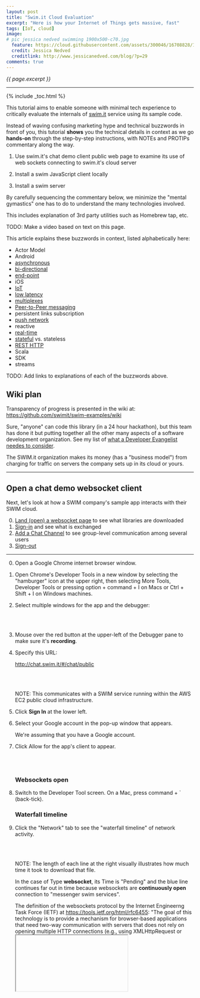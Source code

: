 ```yaml
---
layout: post
title: "Swim.it Cloud Evaluation"
excerpt: "Here is how your Internet of Things gets massive, fast"
tags: [IoT, cloud]
image:
# pic jessica nedved swimming 1900x500-c70.jpg
  feature: https://cloud.githubusercontent.com/assets/300046/16708828/1e020bc6-45bd-11e6-9b1d-efb4246989c2.jpg
  credit: Jessica Nedved
  creditlink: http://www.jessicanedved.com/blog/?p=29
comments: true
---
```

<i>{{ page.excerpt }}</i>
<hr />

{% include _toc.html %}

This tutorial aims to enable someone with minimal tech experience to critically evaluate the internals of
<a target="_blank" href="http://www.swim.it/">swim.it</a> 
service using its sample code.

Instead of waving confusing marketing hype and technical buzzwords in front of you,
this tutorial <strong>shows</strong> you the technical details in context 
as we go <strong>hands-on</strong> through the step-by-step instructions,
with NOTEs and PROTIPs commentary along the way.

   1) Use <a name="PublicChatDemo">swim.it's chat demo client public web page</a> 
   to examine its use of web sockets 
   connecting to swim.it's cloud server

   2) Install a <a name="swimjs-install">swim JavaScript client locally</a>

   3) Install a <a name="swim-server">swim server</a>

By carefully sequencing the commentary below,
we minimize the "mental gymastics" one has to do to understand the many technologies involved.

This includes explanation of 3rd party utilities such as Homebrew tap, etc.

TODO: Make a video based on text on this page.

This article explains these buzzwords in context, listed alphabetically here:

   * Actor Model
   * Android
   * <a href="#Push">asynchronous</a>
   * <a href="#Push">bi-directional</a>
   * <a href="#EndPoint">end-point</a>
   * iOS 
   * <a href="#Push">IoT</a>
   * <a href="#LowLatency">low latency</a>
   * <a href="#Multiplexing">multiplexes</a>
   * <a href="#Push">Peer-to-Peer messaging</a>
   * persistent links subscription
   * <a href="#Push">push network</a>
   * reactive
   * <a href="#Push">real-time</a>
   * <a href="#Stateful">stateful</a> vs. stateless
   * <a href="#REST">REST HTTP</a>
   * Scala
   * SDK
   * streams

   TODO: Add links to explanations of each of the buzzwords above.
   
## Wiki plan #

   Transparency of progress is presented in the wiki at:<br />
   <a target="_blank" href="https://github.com/swimit/swim-examples/wiki">
   https://github.com/swimit/swim-examples/wiki</a>

   Sure, "anyone" can code this library (in a 24 hour hackathon), 
   but this team has done it
   but putting together all the other many aspects of a software development organization.
   See my list of [what a Developer Evangelist needes to consider](/evangelist/).

   The SWIM.it organization makes its money (has a "business model") 
   from charging for traffic on servers the company sets up in its cloud or yours.

<hr />

<a name="PublicChatDemo"></a>

## Open a chat demo websocket client #

Next, let's look at how a SWIM company's sample app 
interacts with their SWIM cloud.

   0. <a href="#Land">Land (open) a websocket page</a> to see what libraries are downloaded
   0. <a href="#SignIn">Sign-in</a> and see what is exchanged
   0. <a href="#AddChannel">Add a Chat Channel</a> to see group-level communication among several users
   0. <a href="#SignOut">Sign-out</a>

<hr />

<a name="Land"></a>

0. Open a Google Chrome internet browser window.

0. Open Chrome's Developer Tools in a new window by selecting the "hamburger" icon at the upper right,
   then selecting More Tools, Developer Tools
   or 
   pressing option + command + I on Macs or Ctrl + Shift + I on Windows machines.

0. Select multiple windows for the app and the debugger:

   <amp-img width="368" height="136" alt="chrome debugger dock side 20160709-368x136-c82"
   layout="responsive" 
   src="https://cloud.githubusercontent.com/assets/300046/16711802/bddae87a-462b-11e6-8483-d18565869121.png">
   </amp-img><br /><br />

0. Mouse over the red button at the upper-left of the Debugger pane to make sure it's <strong>recording</strong>.

0. Specify this URL:

   <a target="_blank" href="http://chat.swim.it/#/chat/public">
   http://chat.swim.it/#/chat/public</a>

   <amp-img width="324" height="103" alt="swim chat client screen 324x103-c67.jpg"
   layout="responsive" 
   src="https://cloud.githubusercontent.com/assets/300046/16707566/7fbdf866-4590-11e6-800b-371d8d3cb18c.jpg">
   </amp-img><br /><br />

   NOTE: This communicates with a SWIM service running within the AWS EC2 public cloud infrastructure.

0. Click <strong>Sign In</strong> at the lower left.
0. Select your Google account in the pop-up window that appears.

   We're assuming that you have a Google account.

0. Click Allow for the app's client to appear.

   <amp-img width="650" height="297" alt="swim chat client logged in 650x297-c62.jpg"
   layout="responsive" 
   src="https://cloud.githubusercontent.com/assets/300046/16707596/ac65cbcc-4591-11e6-9d93-529dbcbc4de3.jpg">
   </amp-img><br /><br />

   <a name="websockets"></a>

   ### Websockets open #

0. Switch to the Developer Tool screen. On a Mac, press command + ` (back-tick).

   <a name="waterfallchart"></a>

   ### Waterfall timeline #    

0. Click the "Network" tab to see the "waterfall timeline" of network activity.

   <amp-img width="650" height="222" alt="swim chrome websocket 20160709-650x222-c59.jpg"
   layout="responsive" 
   src="https://cloud.githubusercontent.com/assets/300046/16712998/567f35f2-4656-11e6-9386-1897731ae4d1.jpg">
   </amp-img><br /><br />

   NOTE: The length of each line at the right visually illustrates how much time it took to download that file.

   In the case of Type <strong>websocket</strong>, its Time is "Pending" and the blue line continues
   far out in time because websockets are <strong>continuously open</strong> connection
   to "messenger swim services".

   The definition of the websockets protocol by the Internet Engineerng Task Force (IETF) at
   <a target="_blank" href="https://tools.ietf.org/html/rfc6455">
   https://tools.ietf.org/html/rfc6455</a>:
   "The goal of
   this technology is to provide a mechanism for browser-based
   applications that need two-way communication with servers that does
   not rely on opening multiple HTTP connections (e.g., using
   XMLHttpRequest or <iframe>s and long polling)."

   Thus, the WebSockets protocol is what enables a <strong>continuously open</strong>
   channel of communication between client and server,
   which removes the time ("latency") loss from having to open a connection.

   <a name="Push"></a>

   ### Push real-time #

   When communication lanes are continuosly open, the server can <strong>push</strong>
   information to the client rather than waiting for clients to initiate communication.

   This communication is called "asynchronous" because the client does not wait
   for a request to be returned before sending another request,
   which is <strong>"synchronous"</strong> behavior.

   Not waiting means server and client are communicating as "peers" (like sibilings).
   This is why such communication is called "peer-to-peer messaging".

   This <strong>bi-directional</strong> initiation of communications is crucial for
   <strong>real-time</strong> flow of information needed for IoT (Internet of Things).

   <a name="LowLatency"></a>

   ### Low latency #

   In the <a href="#waterfallchart">waterfall timeline</a>,
   notice the "135 ms" (millseconds) latency time to obtain the
   "chat.swim.it" document. That's about a tenth of a second.

   Remember that 100 milliseconds is what it takes for light to travel around the earth's 20,000 miles.
   So the latency is about as good as it gets.

   <a name="httpheaders"></a>

   One reason for this low latency is that the websocket protocol is more compact in its communication.
   Each communication sent consists of a header and a body.
   The websocket protocol uses a smaller number of bytes than the protocol used by most websites in 2016.

   See <a target="_blank" href="https://en.wikipedia.org/wiki/WebSocket">
   https://en.wikipedia.org/wiki/WebSocket</a>

   As can be expected, the larger the file, the more time it takes to download.
   Here is the general trend, which can vary depending on internet weather between client and server
   at each paticular point in time:
   <amp-img width="566" height="369" alt="swim client downloads size seconds 20160710-566x369-c67.jpg"
   layout="responsive" 
   src="https://cloud.githubusercontent.com/assets/300046/16713780/15994550-466f-11e6-89b5-3d30f5e2d07c.jpg">
   </amp-img><br /><br />

   The individual files downloaded are discussed in a <a href="#ClientLibs">forthcoming section</a>.


   <a name="Status340"></a>

   ### Status 304 Not Modified #

   Incidentally, in the <a href="#waterfallchart">waterfall timeline</a>, 
   the "304" under the "Status" column means,
   according to <a target="_blank" href="https://developer.mozilla.org/en-US/docs/Web/HTTP/Status">
   those who make browsers</a> and <a target="_blank" href="https://httpstatuses.com/304">blog</a>,
   means "Not modified", or the server's way of saying that 
   the client can continue to use same cached version of the resource requested again.


   <a name="Scalability"></a>
   <a name="Stateful"></a>

   ### Scalability from statefulness #

   HTTP was designed to establish a connection <strong>each time</strong> it wants to send a message to the server.
   This enables what is called a "stateless" design that allows a particular client to go to any specific server
   rather than being "pinned" to a particular server.

   By contrast, a constant connection is called "stateful" because the state or status of communication is maintained.
   Websockets maintain a constantly open connection, so it has a "stateful" design.

   The advantage of a stateful design for communication is that it doesn't have the same <strong>overhead</strong>
   as stateful designs.

   In <a target="_blank" href="http://www.tutorialspoint.com/websockets/websockets_api.htm">
   this</a> comparative bar chart of 
   the total amount of time spent communicating:

   <amp-img width="600" height="292" alt="websocket vs rest http stats 600x292-c71.jpg"
   layout="responsive" 
   src="https://cloud.githubusercontent.com/assets/300046/16714340/dabd1066-467c-11e6-8e9d-e13c72b7c3a1.jpg">
   </amp-img>

   As the total number of messages between the same client and server increases 
   (such as with many IoT devices),
   the overhead in use of HTTP REST adds up a lot versus websocket communication time with less overhead.

   Additional scalability is provided by 
   execution of Swim services being distributed across several <strong>clusters</strong> of several servers each.


   <a name="Multiplexing"></a>

   ### Multiplexing #

   One of the limiations with HTTP v1 protocol is that there is a limitation on how many connections a server can support.
   
   The websockets procotol makes use of multiplexing techniques,



   <a name="ClientLibs"></a>

   ### Chat client libraries #

   To get a better understanding of the actual code:

0. Alt-click on the demo chat client webpage to <strong>View Page Source</strong>.

   <amp-img width="650" height="71" alt="swim client code 20160710-650x71-c64.jpg"
   layout="responsive" 
   src="https://cloud.githubusercontent.com/assets/300046/16713851/ca6b7de4-4670-11e6-9129-e0453890b0d8.jpg">
   </amp-img>

   The source downloaded is (rightly) minified of 
   white space and line breaks for smaller and thus quicker usage,
   using an on-line tool such as <a target="_blank" href="http://dean.edwards.name/packer/">
   Packer</a>.

   Tools to un-pack include:

   * <a target="_blank" href="http://mrcoles.com/blog/css-unminify/">
   The Mr. Coles webpage</a> un-minifies CSS (also as npm install cssunminifier)

   * <a target="_blank" href="http://jsbeautifier.org/">
   jsbeautifier.org</a> un-minifies JavaScript. PROTIP: Minification may change internal variable names to a single letter and remove code comments.
   Developers use it with the specific formatting options they individually prefer:
   <amp-img width="595" height="224" alt="scr jsbeautifier org options 20160711-595x224-c54.jpg"
   layout="responsive" 
   src="https://cloud.githubusercontent.com/assets/300046/16731078/7f84de2e-4733-11e6-822e-cf54b37bfe69.jpg">
   </amp-img><br /><br />

   <img align="right" width="217" height="482" alt="swim chat chrome menu 20160710-217x482-c64.jpg"
   src="https://cloud.githubusercontent.com/assets/300046/16717509/1a8f369a-46d4-11e6-9a45-a5a4ec0c4e0c.jpg">
   Minification in external libraries makes it difficult to add break points in the Developer Tools.

   * <a target="_blank" href="http://chat.swim.it/scripts/modernizr.js">modernizr.js</a> (by Paul Irish)

   * <a target="_blank" href="http://chat.swim.it/scripts/jquery/jquery.min.js">jquery.min.js</a> v2.2.1 from http://jquery.com/ - https://cdnjs.com/libraries/jquery/ or https://developers.google.com/speed/libraries/

   * <a target="_blank" href="https://apis.google.com/js/platform.js">https://apis.google.com/js/platform.js</a> for Google Sign-in - see https://developers.google.com/identity/sign-in/web/sign-in


   Libraries unique (custom) to the app:

   * <a target="_blank" href="http://chat.swim.it/styles/app.min.css">styles/app.min.css</a> 
   based on <a target="_blank" href="https://github.com/necolas/normalize.css">
   github.com/necolas/normalize.css</a> 
   for a "modern alternative to CSS resets" that
   1) correct the line height in all browsers and 2) prevent adjustments of font size after orientation changes in IE and iOS.

   * <a target="_blank" href="http://chat.swim.it/scripts/app.min.js">scripts/app.min.js</a>
   <a name="Angular"></a>

   ### Angular 1 download #

   JavaScript in Angular v1 (from <a target="_blank" href="http://angularjs.org">http://angularjs.org</a>)
   generate and display HTML from this CSS tag:

   <pre>
   &LT;div ui-view="main" class="main-view">
   </pre>

   The libraries specified for download:

   * <a target="_blank" href="http://chat.swim.it/scripts/angular/angular.min.js">scripts/angular/angular.min.js</a>  v1.4.9
   * <a target="_blank" href="http://chat.swim.it/scripts/angular/angular-animate.min.js">scripts/angular/angular-animate.min.js</a> v1.4.9 
   * <a target="_blank" href="http://chat.swim.it/scripts/angular/angular-ui-router.min.js">scripts/angular/angular-ui-router.min.js</a> v0.2.18
 
   * <a target="_blank" href="http://chat.swim.it/scripts/foundation/foundation-apps.min.js">foundation-apps.min.js</a> - Angular-powered framework from <a target="_blank" href="https://github.com/zurb/foundation-apps">https://github.com/zurb/foundation-apps</a>
   (CDN versions at https://cdnjs.com/libraries/foundation)
   <br /><br />

   The SWIM team defined a library of <strong>Angular directives</strong>

   <a target="_blank" href="https://github.com/swimit/swim-angular-js">
   https://github.com/swimit/swim-angular-js</a>

   The directives swimMap, swimList, etc. are implemented in
   <a target="_blank" href="https://github.com/swimit/swimjs/blob/master/examples/chat-presence/">
   https://github.com/swimit/swimjs/blob/master/examples/chat-presence/</a>


<a name="SignIn"></a>

## Sign-in using Google's Platform #

TODO: Examine the text of traffic between client and server.

   We saw in the sample <a href="#waterfallchart">waterfall timeline</a>, 
   the "platform.js" is downloaded from Google's servers to provide logic to Sign-in 
   by having the site visitor click through Google's dialog to obtain the name and email address
   instead of requesting the visitor to type it in.

0. Click the "Source" tab and click the arrows at the left to expand the code:

   <amp-img width="650" height="155" alt="swim client code in chrome 20160709-650x155-c69.jpg"
   layout="responsive" 
   src="https://cloud.githubusercontent.com/assets/300046/16712999/56879486-4656-11e6-82f6-fa2fc1e16667.jpg">
   </amp-img><br /><br />


<a name="recon-js"></a>

### Record Notation (recon) #

In the course of construction, SWIM developers 
created a new data format 
it calls Record Notation (RECON)
that is an improvement over regular JSON (JavaScript Object Notation).

Let's look at an example at <a target="_blank" href="https://github.com/swimit/swimjs/blob/master/examples/chat-presence/swim.recon">
https://github.com/swimit/swimjs/blob/master/examples/chat-presence/swim.recon</a>

   <pre>
@server {
  port: 5619
  store: "chat.store"
  auth: test
&nbsp;
  @route {
    prefix: "/chat/"
    service: "chat"
  }
}
&nbsp;
@service {
  name: "chat"
  main: "chat.js"
}
   </pre>

   @event, @server, @service, are <strong>datatypes</strong> called <strong>attributes</strong>.

   <a name="proto-scala"></a>

   @ack, @auth, @deauth, @event, @link, @unlink, @sync, @command, etc.
   are <strong>datatypes</strong>
   described for humans in
   <a target="_blank" href="https://github.com/swimit/swim-proto-scala">
   https://github.com/swimit/swim-proto-scala</a>


   PROTIP: RECON combines the minimalism of JSON with the expressiveness of XML in a human-friendly syntax
   to provide a "simple grammar and uniform tree model for attributed text markup."

   This approach has general applicability for other projects.
   So SWIM has structured its RECON coding to be available in several programming languages:

   * https://github.com/swimit/recon-js for the JavaScript language
   * https://github.com/swimit/recon-scala for the Scala language
   * https://github.com/swimit/recon-java for the Java language
   * https://github.com/swimit/recon-swift for the Swift language used to build iOS running on Apple iPhones and iPad devices

The recon-js library is <a href="#swim-client-js">installed using npm with swim-client-js</a>.


   <a name="swim-proto-js"></a>

   ### Swim-protop-js library #

A library of functions to process RECON has been written for each language:

   * https://github.com/swimit/swim-proto-js

   * https://github.com/swimit/swim-proto-scala

   * QUESTION: Is there a proto library for Java?



#### RECON text formatting helpers #

To enable the Sublime Text editor to better highlight RECON-format text,
   SWIM created a file at<br />
   <a target="_blank" href="https://github.com/swimit/recon-sublime-syntax">
   https://github.com/swimit/recon-sublime-syntax</a>

0. Open the Sublime Text editor.
0. On a Mac, click the "Sublime Text" next to the Apple icon and select
   Preferences > Browse packages... to open folder:

   <pre>
   ~/Library/Application Support/Sublime Text 3/Packages
   </pre>

0. Open an internet browser instance to:

   <a target="_blank" href="https://github.com/swimit/recon-sublime-syntax">
   https://github.com/swimit/recon-sublime-syntax</a>

0. Click to download the file.
0. Unzip the file.
0. Open the folder.
0. Drag the file to the Packages folder.

   <strong>Recon.sublime-syntax</strong>

0. Save all files and restart Sublime Text.
0. View the RECON file again to see the syntax highlighting in different colors.


<a name="AddChannel"></a>

## Add Channel #

0. Click the "+" at the upper-left next to "EDIT" for this pop-up window:

   <amp-img width="588" height="131" alt="swim chat new channel 588x131-c65.jpg"
   layout="responsive" 
   src="https://cloud.githubusercontent.com/assets/300046/16711771/312101cc-462a-11e6-987a-f8dc0ea66bd2.jpg">
   </amp-img><br /><br />

0. Type in a new chat channel name and click "Create Channel".

0. Click on a topic <strong>channel</strong> at the left, such as "Public".

0. Type a message such as "hello".

   Because this app is intended for use as a demo for developers,
   it has a UI feature that is usually not in production apps.

   NEXT: We'll be examining each of the client code fragments exposed by the sample app
   as we build our own client app running locally.


### Programming code on client UI #

0. Click on each of the "{}" to expose client code for the major functions performed by almost all clients:

   * The lower-left {} (next to the exit icon)  exposes code for<br />
   <a href="#Authenticating">Authenticating users</a>.
   * The upper-left {} (next to the EDIT icon)  exposes code for<br />
   <a href="#Synchronizing">Synchronizing chat channels</a>.
   * The lower-right {} (above the Send button) exposes code for<br />
   <a href="#Streaming">Streaming chat messages</a>.
   * The upper-right {} exposes code for<br />
   <a href="#Tracking">Tracking user presence</a>.
   * The {} to the left of the Message entry box exposes code for<br />
   <a href="#Posting">Posting a chat message</a>
   <br /><br />

   We next examine each below:


<a name="Authenticating"></a>

### Authenticating users #

   <pre>
gapi.auth2.currentUser.listen(function (googleUser) {
  if (googleUser.isSignedIn()) {
    var idToken = googleUser.getAuthResponse().id_token;
    swim.authorize('', {googleIdToken: idToken});
  }
});
   </pre>

   Notice the "gapi" is for Google API, which returns the "googleUser" object from the JavaScript closure function.

   QUESTION: What about other Single-sign-on (SSO) such as
   GitHub, Facebook, Twitter, etc.

   "swim.authorize" stores the {googleIdToken: idToken}.


<a name="Synchronizing"></a>

### Synchronizing channels #

   <pre>
Client:
&nbsp;
var channels = swim.downlink()
  .node('')
  .lane('group/chats')
  .primaryKey(function (channel) { return channel.chatUri; })
  .onEvent(function (message) {
    // redraw UI with elements of channels.state array
  })
  .sortBy('name') // sort alphabetically by channel name
  .keepAlive(true) // reconnect after network failure
  .syncMap(); // keep state synchronized
&nbsp;
Server:
&nbsp;
var groupChats = new service.MapLane().register('group/chats'); // map from chat URIs to channel info
var chatInfo = new service.JoinLane().register('chat/info'); // aggregate chat/info streams
chatInfo.onJoinEvent = function (message, downlink) {
  // called when channel info updates
  var groupChat = groupChats.get(downlink.nodeUri) || {};
  recon.set(groupChat, 'userCount', message.body.userCount); // update present user count
  groupChats.set(downlink.nodeUri, groupChat);
};
chatInfo.onJoinLinked = function (response, downlink) {
  // called when channel added to group
};
chatInfo.onJoinClose = function (downlink) {
  // called when channel removed from group
  groupChats.delete(downlink.nodeUri);
};
   </pre>

From https://github.com/swimit/swimjs:
 A downlink is a <strong>subscription</strong> to the events published by a lane. 
 Whenever the list changes on the server, the downlink updates the client. 
 In Swim terminology, a node is the URI of a particular Swim service instance.

<a name="Streaming"></a>

### Streaming messages #


   <pre>
Client:
&nbsp;
var chat = swim.downlink()
  <a href="#websockets">.node('ws://messenger.swim.services/chat/public')</a>
  <a href="#ServiceChat">.lane('chat/room')</a>
  .onEvent(function (message) {
    // redraw UI with elements of chat.state array
  })
  .keepAlive(true) // reconnect after network failure
  .syncList(); // keep state synchronized
&nbsp;
Server:
&nbsp;
var chatRoom = new service.ListLane().register('chat/room');
   </pre>


   The `swim.downlink()` coding is called "down" because
   the list of channels is obtained from the server by the code.
   Downlinks are also called "outbound" from the server.

   Communication is kept alive also by the `.keepAlive(true)` coding
   to reconnect after network failure and
   `.syncList()` coding to keep state (status) synchronized.


<a name="Tracking"></a>

### Tracking user presence #

   <pre>
Client:
&nbsp;
var users = swim.downlink()
  .node('')
  .lane('chat/users')
  .primaryKey(function (user) { return user.email; })
  .onEvent(function (message) {
    // redraw UI with elements of users.state array
  })
  .keepAlive(true) // reconnect after network failure
  .syncMap(); // keep state synchronized
&nbsp;
Server:
&nbsp;
var chatUsers = new service.MapLane().register('chat/users');
var chatRoom = new service.ListLane().register('chat/room');
chatRoom.onEnter = function (user) {
  chatUsers.set(user.email, {email: user.email, name: user.name});
};
chatRoom.onLeave = function (user) {
  chatUsers.delete(user.email);
};
   </pre>

   The `new` keyword in coding `new service.ListLane().register('chat/room');`
   registers a new chat/room to the list of lanes within the chatRoom object
   maintained by the server.

   The `new` keyword in coding `new service.MapLane().register('chat/users');`
   registers a new user to the map of lane users  within the chatUsers object
   maintained by the server.

   The email of the user (obtained from Google)
   is the key to information about each user on the server.



<a name="Posting"></a>

### Posting a chat message #

   <pre>
Client:
&nbsp;
var message = {
  body: 'Hello, world!'
}
swim.command('', 'chat/room', message);
&nbsp;
Server:
&nbsp;
var chatRoom = new service.ListLane().register('chat/room');
   </pre>

   The "Hello, world!" text in the sample coding
   is replaced by whatever is typed in the Message field.



<a name="SignOut"></a>

## Sign-out #

0. To sign-out, click the icon on the lower-left with an arrow over a door.

   <img width="50" height="50" src="http://chat.swim.it/images/sign-out.svg" />

   This should cause the connection to close.

   QUESTION: Automatic sign-out should occur upon time-out as well?
   How long would the server keep a connection open without hearing from a client?

<br />

<a name="swimjs-install"></a>

## Local swimjs sample client #

To understand how your own potential client might work with the SWIM server,
let's start by 
taking a "deep dive" tracing the operation of a sample client program
provided by SWIM developers.
The sample chat program has functionality common to most other programs.

0. In a command-line Terminal, create a folder path into which the sample software will be loaded, such as:

   ~/gits/swim

0. Install:

   <tt><strong>
   git clone https://github.com/swimit/swimjs.git<br />
   cd swimjs<br />
   tree
   </strong></tt>

   The folder contains this tree:

   <pre>
|-- <a target="_blank" href="https://github.com/swimit/swimjs/blob/master/API.md">API.md</a>
|-- <a target="_blank" href="https://github.com/swimit/swimjs/blob/master/README.md">README.md</a>
|-- examples
|   |-- chat
|   |   |-- <a target="_blank" href="https://github.com/swimit/swimjs/blob/master/examples/chat/chat.html">chat.html</a>
|   |   |-- <a target="_blank" href="https://github.com/swimit/swimjs/blob/master/examples/chat/chat.js">chat.js</a>
|   |   `-- <a target="_blank" href="https://github.com/swimit/swimjs/blob/master/examples/chat/swim.recon">swim.recon</a>
|   |-- chat-presence
|   |   |-- <a target="_blank" href="https://github.com/swimit/swimjs/blob/master/examples/chat-presence/chat.html">chat.html</a>
|   |   |-- <a target="_blank" href="https://github.com/swimit/swimjs/blob/master/examples/chat-presence/chat.js">chat.js</a>
|   |   `-- <a target="_blank" href="https://github.com/swimit/swimjs/blob/master/examples/chat-presence/swim.recon">swim.recon</a>
|   `-- todo
|       |-- <a target="_blank" href="https://github.com/swimit/swimjs/blob/master/examples/todo/swim.recon">swim.recon</a>
|       |-- <a target="_blank" href="https://github.com/swimit/swimjs/blob/master/examples/todo/todo.html">todo.html</a>
|       `-- <a target="_blank" href="https://github.com/swimit/swimjs/blob/master/examples/todo/todo.js">todo.js</a>
`-- images
    |-- chat-presence.png
    `-- todo.png
5 directories, 13 files
   </pre>

   To the lines above, links have been added so you can click on them to see them formatted page on GitHub.com.

   But we can look at the source another way, described next.
   
0. At the swimjs folder within a Terminal, open the sample html file in the default internet browser window:

   <tt><strong>
   cd ~/gits/swim/swimjs/examples/chat<br />
   open ./chat.html
   </strong></tt>

   A simple box should appear in a new window on your default browser (Safari on a Mac).

   We want to next use the Chrome browser for its Developer Tools.

0. If your browser is not Google Chrome, copy the URL and paste it in one:

   <pre>
   file:///Users/%username%/gits/swim/swimjs/examples/chat/chat.html
   </pre>

   The %username% should be substituted with your user name to the operating system.

0. Open Chrome Developer Tools ("DevTools") in a new window one of these ways:

   * Click the "hamburger" icon at the upper right, then select More Tools, Developer Tools
   * Press option + command + I on Macs or Ctrl + Shift + I on Windows machines
   * Right-click anywhere on the page and select Inspect Element

0. Press command+P and select "chat.html" to load the file.

   Notice in the Console pane at the bottom:

   <pre>
   WebSocket connection to '<strong>ws://localhost:5619</strong>/' failed: Error in connection establishment: net::ERR_CONNECTION_REFUSED
   </pre>

   This is because we haven't yet setup a local SWIM server (at port 5619).

   QUESTION: How about having the sample chat client point to a server in the cloud?

   Before we <a href="#LocalSwimServer">build the local server below</a>, 
   let's look at libraries loaded client side.


   <a name="AngularModules"></a>

   ### Angular module library #

   Notice in the sample chat.html &LT;script code this line:

   <pre>
   var app = angular.module('chat', []);
   </pre>

   The app object in this code is created using the "angular.module" constructor 
   in the library loaded by this line:

   <pre>
   &LT;script src="<a target="_blank" href="https://ajax.googleapis.com/ajax/libs/angularjs/1.5.0/angular.min.js">https://ajax.googleapis.com/ajax/libs/angularjs/1.5.0/angular.min.js</a>">&LT;/script>
   </pre>

   You may click on the file name above to see it on a new browser window.
   But it is <strong>minified</strong>. So look at its un-minified version 
   <a target="_blank" href="https://ajax.googleapis.com/ajax/libs/angularjs/1.5.0/angular.js">
   here</a>.


   <a name="AngularCalls"></a>

   ### Angular control of UI #

   Functions in the Angular library act on "ng-" tags in html, such as:

   <pre>
   &LT;html <strong>ng-app</strong>="chat">
      ...
      &LT;body <strong>ng-controller</strong>="ChatRoom" class="container">
      ...
         &LT;div <strong>ng-repeat</strong>="message in messages.state" class="media">
         ...
         &Lt;form <strong>ng-submit</strong>="post()" class="input-group">
            &LT;input type="text" <strong>ng-model</strong>="newMessage" placeholder="Message" class="form-control"/>
   </pre>

   Handling of these tags is customized by the 
   <a target="_blank" href="https://github.com/swimit/swim-angular-js/blob/master/swim-angular-ui.js">
   swim-angular-ui.js library</a>
   developed by the SWIM team.
   Examples of its use are in todo and guages.

   Custom Angular directives swimMap, swimList, etc. are implemented in sample app<br />
   <a target="_blank" href="https://github.com/swimit/swimjs/blob/master/examples/chat-presence/">
   https://github.com/swimit/swimjs/blob/master/examples/chat-presence/</a>

   But users of the library only need to code client HTML such as this sample code.html:

   <pre>
      app.controller('ChatRoom', function ($scope) {
        $scope.messages = swim.downlink()
          <a href="#Endpoint">.node('ws://localhost:5619/chat/public')</a>
          .lane('chat/room')
          .onEvent(function (message) {
            $scope.$apply(); // Update the view.
          })
          .syncList();
        $scope.post = function () {
          $scope.messages.command({text: $scope.newMessage});
          $scope.newMessage = '';
        };
      });
   </pre>


   <a name="EndPoint"></a>

   ### Webservice end-point #

   The `ws://` in `.node('ws://.../chat/public')` coding
   uses the websockets protocol
   instead of HTTP:// protocol currently common on websites.

   QUESTION: `wss://` is the secure form of communication which makes use of encryption
   using public and private keys generated by a Certificate Authority (CA) trusted by the client.
   

   <a name="lane"></a>

   ### lane chat/room #

   The `.lane('chat/room')` coding specifies the "lane" running in the server named "chat/room".
   Each "lane" is also called "event source".
   
   Several clients can communicate with each named lane.

  
   <a name="LocalSwimServer"></a>

   ## Local Swim server #

   QUESTION: How?


<a name="swim-server"></a>

## Build Swim server locally #

   NEXT: To get a even better understanding of the swim system, 
   let's construct it on a local machine.

0. A pre-requisite is to install Node.js and NPM, the Node.js Package Manager.

0. Install the Swim client using NPM,
   as described in the README.md at <a target="_blank" href="https://github.com/swimit/swim-client-js/blob/master/README.md">
   https://github.com/swimit/swim-client-js</a>:

   <tt><strong>
   npm install --save swim-client-js
   </strong></tt>

   The response:

   <pre>
> websocket@1.0.23 install /usr/local/bin/node_modules/websocket
> (node-gyp rebuild 2> builderror.log) || (exit 0)
&nbsp;
  CXX(target) Release/obj.target/bufferutil/src/bufferutil.o
  SOLINK_MODULE(target) Release/bufferutil.node
  CXX(target) Release/obj.target/validation/src/validation.o
  SOLINK_MODULE(target) Release/validation.node
npm WARN saveError ENOENT: no such file or directory, open '/usr/local/bin/package.json'
/usr/local/bin
└─┬ swim-client-js@0.4.6 
  ├── <a href="#recon-js">recon-js@0.3.9</a>
  ├── <a href="#swim-proto-js">swim-proto-js@0.4.2</a>
  └─┬ <a href="#websockets">websocket@1.0.23</a>
    ├─┬ debug@2.2.0 
    │ └── ms@0.7.1 
    ├── nan@2.3.5 
    ├─┬ typedarray-to-buffer@3.1.2 
    │ └── is-typedarray@1.0.0 
    └── yaeti@0.0.4 
&nbsp;
npm WARN enoent ENOENT: no such file or directory, open '/usr/local/bin/package.json'
npm WARN bin No description
npm WARN bin No repository field.
npm WARN bin No README data
npm WARN bin No license field. 
   </pre>

   There are three
     ├── <a href="#recon-js">recon-js@0.3.9</a>
  ├── <a href="#swim-proto-js">swim-proto-js@0.4.2</a>
  └─┬ <a href="#websockets">websocket@1.0.23</a>


0. To see the contents of websocket library installed:

   <tt><strong>
   tree /usr/local/bin/node_modules/websocket
   </strong></tt>

   <pre>
|-- CHANGELOG.md
|-- LICENSE
|-- Makefile
|-- README.md
|-- binding.gyp
|-- build
|   |-- Makefile
|   |-- Release
|   |   |-- bufferutil.node
|   |   |-- obj.target
|   |   |   |-- bufferutil
|   |   |   |   `-- src
|   |   |   |       `-- bufferutil.o
|   |   |   `-- validation
|   |   |       `-- src
|   |   |           `-- validation.o
|   |   `-- validation.node
|   |-- binding.Makefile
|   |-- bufferutil.target.mk
|   |-- config.gypi
|   |-- gyp-mac-tool
|   `-- validation.target.mk
|-- builderror.log
|-- docs
|   |-- W3CWebSocket.md
|   |-- WebSocketClient.md
|   |-- WebSocketConnection.md
|   |-- WebSocketFrame.md
|   |-- WebSocketRequest.md
|   |-- WebSocketServer.md
|   `-- index.md
|-- gulpfile.js
|-- index.js
|-- lib
|   |-- BufferUtil.fallback.js
|   |-- BufferUtil.js
|   |-- Deprecation.js
|   |-- Validation.fallback.js
|   |-- Validation.js
|   |-- W3CWebSocket.js
|   |-- WebSocketClient.js
|   |-- WebSocketConnection.js
|   |-- WebSocketFrame.js
|   |-- WebSocketRequest.js
|   |-- WebSocketRouter.js
|   |-- WebSocketRouterRequest.js
|   |-- WebSocketServer.js
|   |-- browser.js
|   |-- utils.js
|   |-- version.js
|   `-- websocket.js
|-- package.json
|-- src
|   |-- bufferutil.cc
|   `-- validation.cc
`-- vendor
    `-- FastBufferList.js
&nbsp;
11 directories, 46 files
   </pre>

   Notice there are .md (Markdown text) files for people to read.

   TODO:

0. <strong>On a Mac OSX (MacOS)</strong>, 
   a pre-requisite is to [install Homebrew](/macos-homebrew/)
   explained by <a target="_blank" href="http://computers.tutsplus.com/tutorials/homebrew-demystified-os-xs-ultimate-package-manager--mac-44884">
   this tutorial</a>.

   Typically, Homebrew users issue a command on its own such as `brew install swimjs`.
   Homebrew would look into its GitHub.com repo for 
   a Ruby-language (.rb) file which specifies the "formula" on how to download and install "swimjs".
   This is because the SWIM organization has not populated Homebrew's GitHub repo with "swimjs.rb".

   If it had, "swimjs" would also be found in 
   http://brewformulas.org/ and
   http://braumeister.org/

   Nevertheless, Homebrew provides a <a target="_blank" href="http://formalfriday.club/2015/01/05/creating-your-own-homebrew-tap-and-formula.html">
   mechanism for <strong>custom taps</strong></a> which enables the .rb formula file to be housed in 
   a custom GitHub.com repository rather than in the Homebrew GitHub repository.

   An example of this is<br />
   <a target="_blank" href="https://github.com/Homebrew/homebrew-games">
   https://github.com/Homebrew/homebrew-games</a><br />
   which contains several formulae.

   The SWIM organization is using that custom tap mechanism,
   as described in <a target="_blank" href="https://github.com/swimit/swimjs">
   https://github.com/swimit/swimjs</a>.

0. Run the command (from any pwd) to position the GitHub repo holding the formula:

   <tt><strong>
   brew tap <a target="_blank" href="https://github.com/swimit/swim/tree/master/repo">swimit/swim</a>
   </strong></tt>

   PROTIP: The brew tap command above goes to the user or organization called "swimit" on GitHub.com.
   The name to the right of the / slash character ("swim") is the suffix to the
   Git repository name combining "homebrew-" plus "swim" from the command, 
   yielding the URL:

   <a target="_blank" href="https://github.com/swimit/homebrew-swim/">
   https://github.com/swimit/homebrew-swim</a>.

0. Click on the link above to see in the GitHub webpage that 
   there is a single brew formula file, 
   <a target="_blank" href="https://github.com/swimit/homebrew-swim/blob/master/swimjs.rb">
   swimjs.rb</a> repeated below:

   <pre>
   class Swimjs < Formula
     desc "Swim JavaScript Runtime"
     homepage "http://www.swim.it"
     url "https://raw.githubusercontent.com/swimit/swim/master/repo/swimjs-0.1.0-alpha3.tar.gz"
     version "0.1.0-alpha3"
     sha256 "d77880795f3ab904add10de351cefe6b45fc225a5754ef29c6ce75b7892105e0"
   &nbsp;
     depends_on :java => "1.8+"
   &nbsp;
     def install
       rm_f Dir["bin/*.bat"]
       libexec.install "bin", "lib"
       bin.install_symlink Dir["#{libexec}/bin/*"]
     end
   end
   }
   </pre>

   Note about the specification above:

   * The sha256 value was pre-calculated from where the file is stored before upload.
   The "hash" is based on every byte in the file.  
   The same calculation is repeated on the file after download. 
   If the output is the same, no transmission errors occurred.

   * <strong>Java 1.8+</strong> is a dependency because when the tar.gz file is expanded,
   all files in the lib folder are <strong>.jar</strong> (java archive) files.

   * The url to file <strong>swimjs-0.1.0-alpha3.tar.gz</strong> in the formula
   is among a list of files shown on a formatted web page at<br />
   <a target="_blank" href="https://github.com/swimit/swim/tree/master/repo">
   https://github.com/swimit/swim/tree/master/repo</a>

0. Click on the URL above to see the list of files available.

0. Press command+tab to select the Terminal shell window.

0. Obtain the "swimjs" formula from within the custom "swimit" tap repo:

   <tt><strong>
   brew install swimjs
   </strong></tt>

   The response contains the location of files installed:

   <pre>
   ==> Installing swimjs from swimit/swim
   ==> Downloading https://raw.githubusercontent.com/swimit/swim/master/repo/swimjs-0.1.0-alpha3.tar.gz
   Already downloaded: /Users/mac/Library/Caches/Homebrew/swimjs-0.1.0-alpha3.tar.gz
   🍺  /usr/local/Cellar/swimjs/0.1.0-alpha3: 38 files, 17M, built in 0 seconds
   </pre>

0. View the "swimjs" formula among others in "/usr/local/Cellar/":

   <tt><strong>
   brew list
   </strong></tt>

   <a name="JarFiles"></a>

   ### .jar files #

0. Construct the path by specifying the version "0.1.0-alpha3" as a folder, then get a tree listing of the folder:

   <tt><strong>
   tree /usr/local/Cellar/swimjs/0.1.0-alpha3
   </strong></tt>

   The response (if you have tree installed):

   <pre>
|-- INSTALL_RECEIPT.json
|-- bin
|   `-- swimjs -> ../libexec/bin/swimjs
`-- libexec
    |-- bin
    |   `-- swimjs
    `-- lib
        |-- com.fasterxml.jackson.core.jackson-core-2.1.3.jar
        |-- com.google.api-client.google-api-client-1.19.1.jar
        |-- com.google.code.findbugs.jsr305-1.3.9.jar
        |-- com.google.guava.guava-jdk5-13.0.jar
        |-- com.google.http-client.google-http-client-1.19.0.jar
        |-- com.google.http-client.google-http-client-jackson2-1.19.0.jar
        |-- com.google.oauth-client.google-oauth-client-1.19.0.jar
        |-- com.h2database.h2-mvstore-1.4.191.jar
        |-- commons-codec.commons-codec-1.3.jar
        |-- commons-logging.commons-logging-1.1.1.jar
        |-- it.reify.basis-core_2.11-0.2.1.jar
        |-- it.reify.basis-data_2.11-0.2.1.jar
        |-- it.reify.basis-net_2.11-0.2.1.jar
        |-- it.reify.basis-util_2.11-0.2.1.jar
        |-- it.swim.dive-http-scala_2.11-0.1.0-SNAPSHOT.jar
        |-- it.swim.dive-httpsocket-scala_2.11-0.1.0-SNAPSHOT.jar
        |-- it.swim.dive-io-scala_2.11-0.1.0-SNAPSHOT.jar
        |-- it.swim.dive-task-scala_2.11-0.1.0-SNAPSHOT.jar
        |-- it.swim.dive-websocket-scala_2.11-0.1.0-SNAPSHOT.jar
        |-- it.swim.recon-scala_2.11-0.2.0.jar
        |-- it.swim.swim-auth-google-scala_2.11-0.3.2-SNAPSHOT.jar
        |-- it.swim.swim-core-scala_2.11-0.3.2-SNAPSHOT.jar
        |-- it.swim.swim-meta-scala_2.11-0.3.2-SNAPSHOT.jar
        |-- it.swim.swim-network-scala_2.11-0.3.2-SNAPSHOT.jar
        |-- it.swim.swim-proto-scala_2.11-0.3.1.jar
        |-- it.swim.swim-socket-scala_2.11-0.3.2-SNAPSHOT.jar
        |-- it.swim.swim-store-scala_2.11-0.3.2-SNAPSHOT.jar
        |-- it.swim.swim-util-scala_2.11-0.3.2-SNAPSHOT.jar
        |-- it.swim.swimjs-0.1.0-SNAPSHOT.jar
        |-- joda-time.joda-time-2.7.jar
        |-- org.apache.httpcomponents.httpclient-4.0.1.jar
        |-- org.apache.httpcomponents.httpcore-4.0.1.jar
        |-- org.joda.joda-convert-1.7.jar
        |-- org.scala-lang.scala-library-2.11.7.jar
        `-- org.scala-lang.scala-reflect-2.11.7.jar
&nbsp;
4 directories, 38 files
   </pre>


.jar files reveal the technologies used:

   * Joda time from http://www.joda.org/joda-time/  a quality replacement for the Java date and time classes.
   * Jackson XML processor from http://wiki.fasterxml.com/JacksonHome
   * Guava Java utility library from https://github.com/google/guava
   * Apache commons-logging for Java from https://commons.apache.org/proper/commons-logging/

   * Scala language
   * Reify.it - A foundation library for Scala focussed on efficiency and clean design

   * h2 SQL database engine from http://www.h2database.com/

All these are rather standard for new development in 2016. 

Questions:

   * JUnit ?

   * NO SQL and caching such as Redis ?

   * Performance testing benchmark results?


<hr />


### Run swimjs #

0. Run in a Terminal shell window to /usr/local/Cellar/swimjs/0.1.0-alpha3/libexec/bin/swimjs
   containing 348 lines:

   <tt><strong>
   swimjs
   </strong></tt>

   The response:

   <pre>
   Loading config from /usr/local/bin/swim.recon
   Exception in thread "main" java.nio.file.NoSuchFileException: /usr/local/bin/swim.recon
	at sun.nio.fs.UnixException.translateToIOException(UnixException.java:86)
	at sun.nio.fs.UnixException.rethrowAsIOException(UnixException.java:102)
	at sun.nio.fs.UnixException.rethrowAsIOException(UnixException.java:107)
	at sun.nio.fs.UnixFileSystemProvider.newByteChannel(UnixFileSystemProvider.java:214)
	at java.nio.file.Files.newByteChannel(Files.java:361)
	at java.nio.file.Files.newByteChannel(Files.java:407)
	at java.nio.file.Files.readAllBytes(Files.java:3152)
	at swim.js.JavaScriptApp$.main(JavaScriptApp.scala:43)
	at swim.js.JavaScriptApp.main(JavaScriptApp.scala)
   </pre>

   Here is where I got stuck.



## iOS App #

https://github.com/swimit/swim-todo-ios

The app makes use of Apple's Swift programming language 

https://github.com/swimit/swim-swift

Built by 
	<a target="_blank" href="https://www.ewanmellor.org/">
	San Francisco based freelance iOS developer</a>
Ewan Mellor
	(<a target="_blank" href="https://github.com/ewanmellor?tab=repositories">
	ewanmellor on GitHub</a>)


## Server run-time #

https://github.com/swimit/swimjs


https://github.com/swimit/swimjs/blob/master/API.md
contains the details



## Create To Do List client #

To-Do application

https://github.com/swimit/swim-todo-services



## Java #

https://github.com/swimit/swim-util-java

   * https://github.com/swimit/recon-java


## Scala #

Developer @c9r, Chris Sachs, chris@swim.it
https://github.com/c9r
https://www.linkedin.com/in/cdsachs
has built a Scala system before


## Companies #

DownlinkBuilder: an object used to constructor outbound links.

    URL ???


## Services #

Messaging

Fine grain control over privacy data

Intra-service and Inter-service introspection 


http://enterprise.webaware.com/#/system-stats



